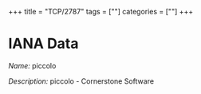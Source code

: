 +++
title = "TCP/2787"
tags = [""]
categories = [""]
+++

# IANA Data

_Name:_ piccolo

_Description:_ piccolo - Cornerstone Software


